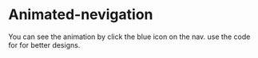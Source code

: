# Animated-nevigation
You can see the animation by click the blue icon on the nav. 
use the code for for better designs.
